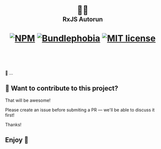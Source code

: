 <div align="center">
  <h1>
    <br/>
    🧙‍♂
    <br/>
    <sub><sub>RxJS️ Autorun</sub></sub>
    <br/>
    <br/>
    <a href="https://www.npmjs.com/package/rxjs-autorun"><img src="https://img.shields.io/npm/v/rxjs-autorun" alt="NPM"></a>
    <a href="https://bundlephobia.com/result?p=rxjs-autorun@latest"><img src="https://img.shields.io/bundlephobia/minzip/rxjs-autorun?label=gzipped" alt="Bundlephobia"></a>
    <a href="https://opensource.org/licenses/MIT" rel="nofollow"><img src="https://img.shields.io/npm/l/rxjs-autorun" alt="MIT license"></a>
    <br/>
    <br/>
    <br/>
  </h1>
</div>

💃 …

## 🤝 Want to contribute to this project?

That will be awesome!

Please create an issue before submiting a PR — we'll be able to discuss it first!

Thanks!

## Enjoy 🙂
